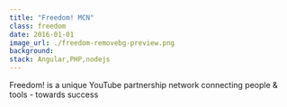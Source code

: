 ```yaml
---
title: "Freedom! MCN"
class: freedom
date: 2016-01-01
image_url: ./freedom-removebg-preview.png
background:
stack: Angular,PHP,nodejs
---
```


Freedom! is a unique YouTube partnership network connecting people & tools - towards success
